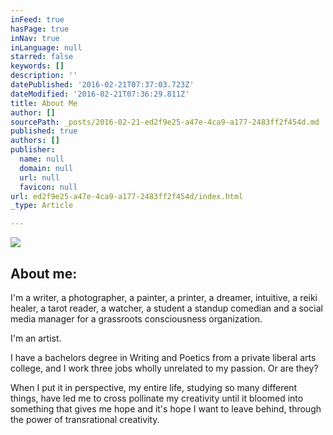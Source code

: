 ```yaml
---
inFeed: true
hasPage: true
inNav: true
inLanguage: null
starred: false
keywords: []
description: ''
datePublished: '2016-02-21T07:37:03.723Z'
dateModified: '2016-02-21T07:36:29.811Z'
title: About Me
author: []
sourcePath: _posts/2016-02-21-ed2f9e25-a47e-4ca9-a177-2483ff2f454d.md
published: true
authors: []
publisher:
  name: null
  domain: null
  url: null
  favicon: null
url: ed2f9e25-a47e-4ca9-a177-2483ff2f454d/index.html
_type: Article

---
```

![](https://the-grid-user-content.s3-us-west-2.amazonaws.com/49cb1cdd-8a5b-49c1-9e31-536c32488a05.JPG)

## About me:

I'm a writer, a photographer, a painter, a printer, a dreamer, intuitive, a reiki healer, a tarot reader, a watcher, a student a standup comedian and a social media manager for a grassroots consciousness organization. 

I'm an artist.

I have a bachelors degree in Writing and Poetics from a private liberal arts college, and I work three jobs wholly unrelated to my passion. Or are they? 

When I put it in perspective, my entire life, studying so many different things, have led me to cross pollinate my creativity until it bloomed into something that gives me hope and it's hope I want to leave behind, through the power of transrational creativity.